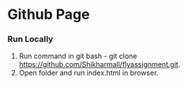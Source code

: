 # Github Page

### Run Locally
  1. Run command in git bash - git clone https://github.com/Shikharmall/flyassignment.git.
  2. Open folder and run index.html in browser.
